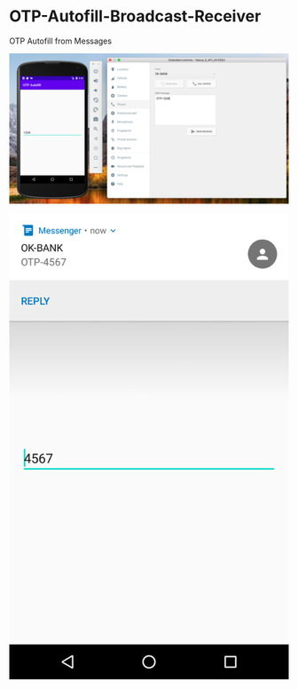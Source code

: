# OTP-Autofill-Broadcast-Receiver
OTP Autofill from Messages 



![First Screen](https://github.com/NandanSatheesh/OTP-Autofill-Broadcast-Receiver/blob/master/Screen%202.png)

![Second Screen](https://github.com/NandanSatheesh/OTP-Autofill-Broadcast-Receiver/blob/master/Screen%201.png)
